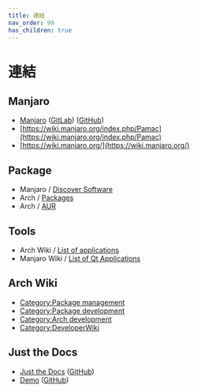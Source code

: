 ```yaml
---
title: 連結
nav_order: 99
has_children: true
---
```


# 連結


## Manjaro

* [Manjaro](https://manjaro.org/) ([GitLab](https://gitlab.manjaro.org/explore/groups)) ([GitHub](https://github.com/manjaro))
* [https://wiki.manjaro.org/index.php/Pamac](https://wiki.manjaro.org/index.php/Pamac)
* [https://wiki.manjaro.org/](https://wiki.manjaro.org/)


## Package

* Manjaro / [Discover Software](https://discover.manjaro.org/)
* Arch / [Packages](https://archlinux.org/packages/)
* Arch / [AUR](https://aur.archlinux.org/)


## Tools

* Arch Wiki / [List of applications](https://wiki.archlinux.org/index.php/List_of_applications)
* Manjaro Wiki / [List of Qt Applications](https://wiki.manjaro.org/index.php/List_of_Qt_Applications)



## Arch Wiki

* [Category:Package management](https://wiki.archlinux.org/title/Category:Package_management)
* [Category:Package development](https://wiki.archlinux.org/title/Category:Package_development)
* [Category:Arch development](https://wiki.archlinux.org/title/Category:Arch_development)
* [Category:DeveloperWiki](https://wiki.archlinux.org/title/Category:DeveloperWiki)

## Just the Docs

* [Just the Docs](https://pmarsceill.github.io/just-the-docs/) ([GitHub](https://github.com/pmarsceill/just-the-docs))
* [Demo](https://pmarsceill.github.io/jtd-remote/) ([GitHub](https://github.com/pmarsceill/jtd-remote))
